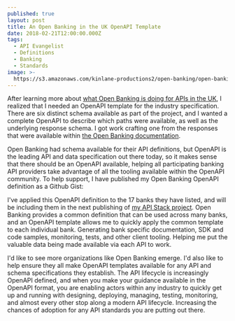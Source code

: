 ```yaml
---
published: true
layout: post
title: An Open Banking in the UK OpenAPI Template
date: 2018-02-21T12:00:00.000Z
tags:
  - API Evangelist
  - Definitions
  - Banking
  - Standards
image: >-
  https://s3.amazonaws.com/kinlane-productions2/open-banking/open-banking-openapi.png
---
```

After learning more about [what Open Banking is doing for APIs in the UK](https://www.openbanking.org.uk/), I realized that I needed an OpenAPI template for the industry specification. There are six distinct schema available as part of the project, and I wanted a complete OpenAPI to describe which paths were available, as well as the underlying response schema. I got work crafting one from the responses that were available within [the Open Banking documentation](https://www.openbanking.org.uk/open-data-apis/).

Open Banking had schema available for their API definitions, but OpenAPI is the leading API and data specification out there today, so it makes sense that there should be an OpenAPI available, helping all participating banking API providers take advantage of all the tooling available within the OpenAPI community. To help support, I have published my Open Banking OpenAPI definition as a Github Gist:

<script src="https://gist.github.com/kinlane/57c720c18e4d0ad370ad92c0ab9613f7.js"></script>

I've applied this OpenAPI definition to the 17 banks they have listed, and will be including them in the next publishing of [my API Stack project](http://theapistack.com). Open Banking provides a common definition that can be used across many banks, and an OpenAPI template allows me to quickly apply the common template to each individual bank. Generating bank specific documentation, SDK and code samples, monitoring, tests, and other client tooling. Helping me put the valuable data being made available via each API to work.

I'd like to see more organizations like Open Banking emerge. I'd also like to help ensure they all make OpenAPI templates available for any API and schema specifications they establish. The API lifecycle is increasingly OpenAPI defined, and when you make your guidance available in the OpenAPI format, you are enabling actors within any industry to quickly get up and running with designing, deploying, managing, testing, monitoring, and almost every other stop along a modern API lifecycle. Increasing the chances of adoption for any API standards you are putting out there.
